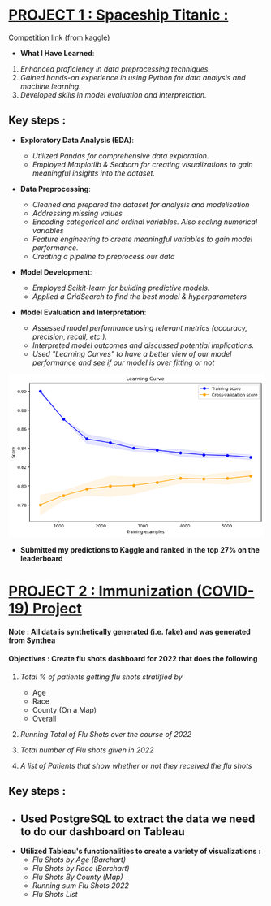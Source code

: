 # [PROJECT 1 : Spaceship Titanic :](https://github.com/cebsmind/portfolio/blob/main/TitanicSpaceShip.ipynb) 
[Competition link (from kaggle)](https://www.kaggle.com/competitions/spaceship-titanic)
* **What I Have Learned**:
1. *Enhanced proficiency in data preprocessing techniques.*
2. *Gained hands-on experience in using Python for data analysis and machine learning.*
3. *Developed skills in model evaluation and interpretation.*

## Key steps :

* **Exploratory Data Analysis (EDA)**:
  - *Utilized Pandas for comprehensive data exploration.*
  - *Employed Matplotlib & Seaborn for creating visualizations to gain meaningful insights into the dataset.*

* **Data Preprocessing**:
  - *Cleaned and prepared the dataset for analysis and modelisation*
  - *Addressing missing values*
  - *Encoding categorical and ordinal variables. Also scaling numerical variables*
  - *Feature engineering to create meaningful variables to gain model performance.*
  - *Creating a pipeline to preprocess our data*

* **Model Development**:
  - *Employed Scikit-learn for building predictive models.*
  - *Applied a GridSearch to find the best model & hyperparameters*
   

* **Model Evaluation and Interpretation**:
  - *Assessed model performance using relevant metrics (accuracy, precision, recall, etc.).*
  - *Interpreted model outcomes and discussed potential implications.*
  - *Used "Learning Curves" to have a better view of our model performance and see if our model is over fitting or not*

![](https://github.com/cebsmind/portfolio/blob/main/images/download.png?raw=true)


* **Submitted my predictions to Kaggle and ranked in the top 27% on the leaderboard**


# [PROJECT 2 : Immunization (COVID-19) Project](https://public.tableau.com/app/profile/cebrail/viz/ImmunizationFlu/Tableaudebord1)
#### Note : All data is synthetically generated (i.e. fake) and was generated from Synthea
#### Objectives : Create flu shots dashboard for 2022 that does the following
1. *Total % of patients getting flu shots stratified by*
   - Age
   - Race
   - County (On a Map)
   - Overall
   
2. *Running Total of Flu Shots over the course of 2022*
3. *Total number of Flu shots given in 2022*
4. *A list of Patients that show whether or not they received the flu shots*
   
## Key steps :

* **Used PostgreSQL to extract the data we need to do our dashboard on Tableau**
    - 
* **Utilized Tableau's functionalities to create a variety of visualizations :**
  - *Flu Shots by Age (Barchart)*
  - *Flu Shots by Race (Barchart)*
  - *Flu Shots By County (Map)*
  - *Running sum Flu Shots 2022*
  - *Flu Shots List*


